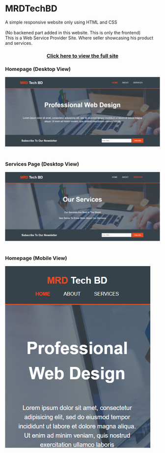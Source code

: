 # MRDTechBD
A simple responsive website only using HTML and CSS
<br><br>
(No backened part added in this website. This is only the frontend)<br>
This is a Web Service Provider Site. Where seller showcasing his product and services.

<h3 align="center" style="color: orange;"><a href="https://musfiqdehan.github.io/Web-Service-Provider-Site/" alt="view">Click here to view the full site</a></h3>

<h3>Homepage (Desktop View)</h3>
<img src="img/screenshots/1.png" alt="screenshot">
<br><br>
<h3>Services Page (Desktop View)</h3>
<img src="img/screenshots/2.png" alt="screenshot">
<br><br>
<h3>Homepage (Mobile View)</h3>
<img src="img/screenshots/3.png" alt="screenshot">
